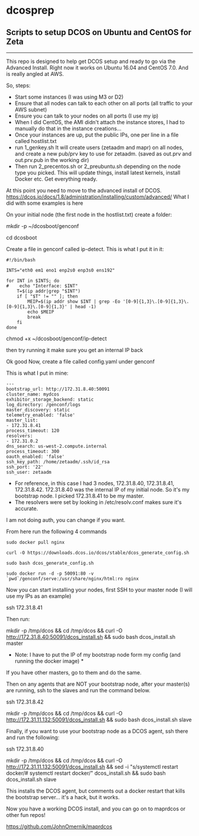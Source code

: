 # dcosprep
## Scripts to setup DCOS on Ubuntu and CentOS for Zeta
----------
This repo is designed to help get DCOS setup and ready to go via the Advanced Install.  Right now it works on Ubuntu 16.04 and CentOS 7.0. And is really angled at AWS. 

So, steps:

- Start some instances (I was using M3 or D2)
- Ensure that all nodes can talk to each other on all ports (all traffic to your AWS subnet)
- Ensure you can talk to your nodes on all ports (I use my ip)
- When I did CentOS, the AMI didn't attach the instance stores, I had to manually do that in the instance creations... 
- Once your instances are up, put the public IPs, one per line in a file called hostlist.txt 
- run 1_genkey.sh It will create users (zetaadm and mapr) on all nodes, and create a new pub/prv key to use for zetaadm. (saved as out.prv and out.prv.pub in the working dir)
- Then run 2_precentos.sh or 2_preubuntu.sh depending on the node type you picked. This will update things, install latest kernels, install Docker etc. Get everything ready. 

At this point you need to move to the advanced install of DCOS. https://dcos.io/docs/1.8/administration/installing/custom/advanced/  What I did with some examples is here

On your initial node (the first node in the hostlist.txt)  create a folder: 

mkdir -p ~/dcosboot/genconf

cd dcosboot

Create a file in genconf called ip-detect. This is what I put it in it:

```
#!/bin/bash

INTS="eth0 em1 eno1 enp2s0 enp3s0 ens192"

for INT in $INTS; do
#    echo "Interface: $INT"
    T=$(ip addr|grep "$INT")
    if [ "$T" != "" ]; then
        MEIP=$(ip addr show $INT | grep -Eo '[0-9]{1,3}\.[0-9]{1,3}\.[0-9]{1,3}\.[0-9]{1,3}' | head -1)
        echo $MEIP
        break
    fi
done
```

chmod +x ~/dcosboot/genconf/ip-detect

then try running it make sure you get an internal IP back

Ok good Now, create a file called config.yaml under genconf

This is what I put in mine:

```
---
bootstrap_url: http://172.31.8.40:50091
cluster_name: mydcos
exhibitor_storage_backend: static
log_directory: /genconf/logs
master_discovery: static
telemetry_enabled: 'false'
master_list:
- 172.31.8.41
process_timeout: 120
resolvers:
- 172.31.0.2
dns_search: us-west-2.compute.internal
process_timeout: 300
oauth_enabled: 'false'
ssh_key_path: /home/zetaadm/.ssh/id_rsa
ssh_port: '22'
ssh_user: zetaadm
```

- For reference, in this case I had 3 nodes, 172.31.8.40, 172.31.8.41, 172.31.8.42.  172.31.8.40 was the internal IP of my initial node. So it's my bootstrap node. I picked 172.31.8.41 to be my master.  
- The resolvers were set by looking in /etc/resolv.conf makes sure it's accurate. 

I am not doing auth, you can change if you want. 

From here run the following 4 commands

```sudo docker pull nginx```

```curl -O https://downloads.dcos.io/dcos/stable/dcos_generate_config.sh```

```sudo bash dcos_generate_config.sh```

```sudo docker run -d -p 50091:80 -v `pwd`/genconf/serve:/usr/share/nginx/html:ro nginx```

Now you can start installing your nodes, first SSH to your master node (I will use my IPs as an example)

ssh 172.31.8.41

Then run:

mkdir -p /tmp/dcos && cd /tmp/dcos && curl -O http://172.31.8.40:50091/dcos_install.sh && sudo bash dcos_install.sh master


* Note: I have to put the IP of my bootstrap node form my config (and running the docker image) *

If you have other masters, go to them and do the same.

Then on any agents that are NOT your bootstrap node, after your master(s) are running, ssh to the slaves and run the command below.

ssh 172.31.8.42

mkdir -p /tmp/dcos && cd /tmp/dcos && curl -O http://172.31.11.132:50091/dcos_install.sh && sudo bash dcos_install.sh slave

Finally, if you want to use your bootstrap node as a DCOS agent, ssh there and run the following:

ssh 172.31.8.40

mkdir -p /tmp/dcos && cd /tmp/dcos && curl -O http://172.31.11.132:50091/dcos_install.sh && sed -i "s/systemctl restart docker/# systemctl restart docker/" dcos_install.sh && sudo bash dcos_install.sh slave

This installs the DCOS agent, but comments out a docker restart that kills the bootstrap server... it's a hack, but it works. 

Now you have a working DCOS install, and you can go on to maprdcos or other fun repos! 

https://github.com/JohnOmernik/maprdcos
